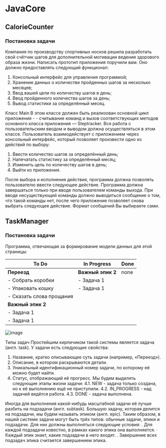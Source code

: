 # JavaCore
## CalorieCounter
### Постановка задачи
Компания по производству спортивных носков решила разработать свой счётчик шагов для дополнительной мотивации ведения здорового образа жизни. 
Написать прототип приложения поручили вам. 
Оно должно предоставлять следующий функционал:
1. Консольный интерфейс для управления программой;
2. Хранение данных о количестве пройденных шагов за несколько месяцев;
3. Ввод вашей цели по количеству шагов в день;
4. Ввод пройденного количества шагов за день;
5. Вывод статистики за определённый месяц.

Класс Main
В этом классе должен быть реализован основной цикл приложения - - считывание команд и вызов соответствующих методов основного класса приложения — Steptracker. Вся работа с пользовательским вводом и выводом должна осуществляться в этом классе.
Пользователь взаимодействует с приложением через консольный интерфейс, который позволяет произвести одно из действий по выбору:
1. Ввести количество шагов за определённый день;
2. Напечатать статистику за определённый месяц;
3. Изменить цель по количеству шагов в день;
4. Выйти из приложения.

После выбора и исполнения действия, программа должна позволять пользователю ввести следующее действие. Программа должна завершаться только при вводе пользователем команды выхода. При вводе несуществующей команды должно выводиться сообщение о том, что такой команды нет, после чего приложение позволяет снова выбрать следующее действие. Формат сообщений Вы выбираете сами.

## TaskManager
### Постановка задачи
Программа, отвечающая за формирование модели данных для этой страницы:

| To Do          | In Progress       | Done |
| -------------- | ----------------- | ---- |
| **Переезд**    | **Важный эпик 2** | none |
| - Собрать коробки | - Задача 1        |      |
| - Упаковать кошку | - Задача 1        |      |
| - Сказать слова прощания |                 |      |
| **Важный эпик 2** |                   |      |
| - Задача 1      |                   |      |
| - Задача 1      |                   |      |

![image](https://github.com/user-attachments/assets/a715da8e-390c-4552-b334-25af66362aba)

Типы задач
Простейшим кирпичиком такой системы является задача (англ. task). У задачи есть следующие свойства:
1. Название, кратко описывающее суть задачи (например, «Переезд»).
2. Описание, в котором раскрываются детали.
3. Уникальный идентификационный номер задачи, по которому её можно будет найти.
4. Статус, отображающий её прогресс. Мы будем выделять следующие этапы жизни задачи:
   4.1. NEW - задача только создана, но к её выполнению ещё не приступили.
   4.2. IN_PROGRESS - над задачей ведётся работа.
   4.3. DONE - задача выполнена.

Иногда для выполнения какой-нибудь масштабной задачи её лучше разбить на подзадачи (англ. subtask). Большую задачу, которая делится на подзадачи, мы будем называть эпиком (англ. еріс).
Таким образом, в нашей системе задачи могут быть трёх типов: обычные задачи, эпики и подзадачи. Для них должны выполняться следующие условия:
. Для каждой подзадачи известно, в рамках какого эпика она выполняется.
· Каждый эпик знает, какие подзадачи в него входят.
. Завершение всех подзадач эпика считается завершением эпика.
